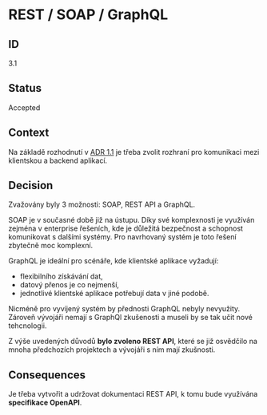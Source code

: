 # REST / SOAP / GraphQL

## ID

3.1

## Status 

Accepted

## Context 

Na základě rozhodnutí v [ADR 1.1](1.1-server-client.md) je třeba zvolit rozhraní pro komunikaci mezi klientskou a backend aplikací. 

## Decision 

Zvažovány byly 3 možnosti: SOAP, REST API a GraphQL.

SOAP je v současné době již na ústupu. Díky své komplexnosti je využíván zejména v enterprise řešeních, kde je důležitá bezpečnost a schopnost komunikovat s dalšími systémy. Pro navrhovaný systém je toto řešení zbytečně moc komplexní. 

GraphQL je ideální pro scénáře, kde klientské aplikace vyžadují:
- flexibilního získávání dat, 
- datový přenos je co nejmenší,
- jednotlivé klientské aplikace potřebují data v jiné podobě.

Nicméně pro vyvíjený systém by přednosti GraphQL nebyly nevyužity. Zároveň vývojáři nemají s GraphQl zkušenosti a museli by se tak učit nové tehcnologii. 

Z výše uvedených důvodů **bylo zvoleno REST API**, které se již osvědčilo na mnoha předchozích projektech a vývojáři s ním mají zkušnosti.

## Consequences

Je třeba vytvořit a udržovat dokumentaci REST API, k tomu bude využívána **specifikace OpenAPI**.

